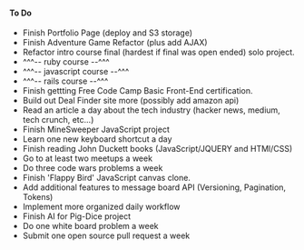 #### To Do

* Finish Portfolio Page (deploy and S3 storage)
* Finish Adventure Game Refactor (plus add AJAX)
* Refactor intro course final (hardest if final was open ended) solo project.
* ^^^-- ruby course --^^^
* ^^^-- javascript course --^^^
* ^^^-- rails course --^^^
* Finish gettting Free Code Camp Basic Front-End certification.
* Build out Deal Finder site more (possibly add amazon api)
* Read an article a day about the tech industry (hacker news, medium, tech crunch, etc...)
* Finish MineSweeper JavaScript project
* Learn one new keyboard shortcut a day
* Finish reading John Duckett books (JavaScript/JQUERY and HTMl/CSS)
* Go to at least two meetups a week
* Do three code wars problems a week
* Finish 'Flappy Bird' JavaScript canvas clone.
* Add additional features to message board API (Versioning, Pagination, Tokens)
* Implement more organized daily workflow
* Finish AI for Pig-Dice project
* Do one white board problem a week
* Submit one open source pull request a week
